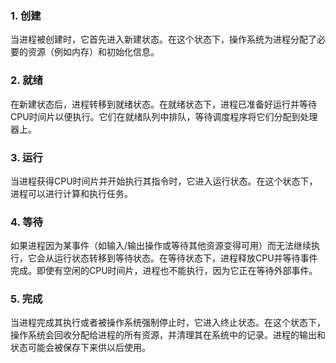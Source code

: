### 1. 创建

当进程被创建时，它首先进入新建状态。在这个状态下，操作系统为进程分配了必要的资源（例如内存）和初始化信息。

### 2. 就绪

在新建状态后，进程转移到就绪状态。在就绪状态下，进程已准备好运行并等待CPU时间片以便执行。它们在就绪队列中排队，等待调度程序将它们分配到处理器上。

### 3. 运行

当进程获得CPU时间片并开始执行其指令时，它进入运行状态。在这个状态下，进程可以进行计算和执行任务。

### 4. 等待

如果进程因为某事件（如输入/输出操作或等待其他资源变得可用）而无法继续执行，它会从运行状态转移到等待状态。在等待状态下，进程释放CPU并等待事件完成。即使有空闲的CPU时间片，进程也不能执行，因为它正在等待外部事件。

### 5. 完成

当进程完成其执行或者被操作系统强制停止时，它进入终止状态。在这个状态下，操作系统会回收分配给进程的所有资源，并清理其在系统中的记录。进程的输出和状态可能会被保存下来供以后使用。